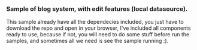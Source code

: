 ### Sample of blog system, with edit features (local datasource).

This sample already have all the dependecies included, you just have to download the repo and open in your browser, I've included all components ready to use, because if not, you will need to do some stuff before run the samples, and sometimes all we need is see the sample running :).


